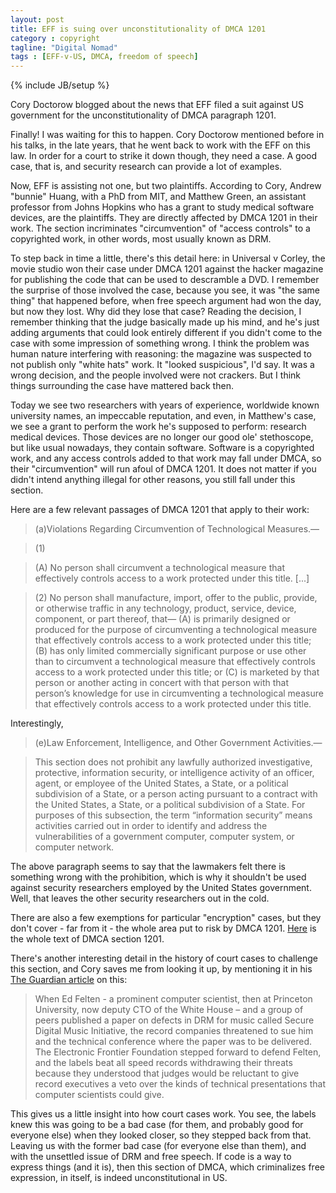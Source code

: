 ```yaml
---
layout: post
title: EFF is suing over unconstitutionality of DMCA 1201
category : copyright
tagline: "Digital Nomad"
tags : [EFF-v-US, DMCA, freedom of speech]
---
```

{% include JB/setup %}

Cory Doctorow blogged about the news that EFF filed a suit against US government for the unconstitutionality of DMCA paragraph 1201.

Finally! I was waiting for this to happen. Cory Doctorow mentioned before in his talks, in the late years, that he went back to work with the EFF on this law. In order for a court to strike it down though, they need a case. A good case, that is, and security research can provide a lot of examples.

Now, EFF is assisting not one, but two plaintiffs. According to Cory, Andrew "bunnie" Huang, with a PhD from MIT, and Matthew Green, an assistant professor from Johns Hopkins who has a grant to study medical software devices, are the plaintiffs. They are directly affected by DMCA 1201 in their work. The section incriminates "circumvention" of "access controls" to a copyrighted work, in other words, most usually known as DRM.

To step back in time a little, there's this detail here: in Universal v Corley, the movie studio won their case under DMCA 1201 against the hacker magazine for publishing the code that can be used to descramble a DVD. I remember the surprise of those involved the case, because you see, it was "the same thing" that happened before, when free speech argument had won the day, but now they lost. Why did they lose that case? Reading the decision, I remember thinking that the judge basically made up his mind, and he's just adding arguments that could look entirely different if you didn't come to the case with some impression of something wrong. I think the problem was human nature interfering with reasoning: the magazine was suspected to not publish only "white hats" work. It "looked suspicious", I'd say. It was a wrong decision, and the people involved were not crackers. But I think things surrounding the case have mattered back then.

Today we see two researchers with years of experience, worldwide known university names, an impeccable reputation, and even, in Matthew's case, we see a grant to perform the work he's supposed to perform: research medical devices. Those devices are no longer our good ole' stethoscope, but like usual nowadays, they contain software. Software is a copyrighted work, and any access controls added to that work may fall under DMCA, so their "circumvention" will run afoul of DMCA 1201. It does not matter if you didn't intend anything illegal for other reasons, you still fall under this section.

Here are a few relevant passages of DMCA 1201 that apply to their work:

> (a)Violations Regarding Circumvention of Technological Measures.—

> (1)

> (A) No person shall circumvent a technological measure that effectively controls access to a work protected under this title. [...] 

> (2) No person shall manufacture, import, offer to the public, provide, or otherwise traffic in any technology, product, service, device, component, or part thereof, that—
> (A) is primarily designed or produced for the purpose of circumventing a technological measure that effectively controls access to a work protected under this title;
> (B) has only limited commercially significant purpose or use other than to circumvent a technological measure that effectively controls access to a work protected under this title; or
> (C) is marketed by that person or another acting in concert with that person with that person’s knowledge for use in circumventing a technological measure that effectively controls access to a work protected under this title.

Interestingly,

> (e)Law Enforcement, Intelligence, and Other Government Activities.—

> This section does not prohibit any lawfully authorized investigative, protective, information security, or intelligence activity of an officer, agent, or employee of the United States, a State, or a political subdivision of a State, or a person acting pursuant to a contract with the United States, a State, or a political subdivision of a State. For purposes of this subsection, the term “information security” means activities carried out in order to identify and address the vulnerabilities of a government computer, computer system, or computer network.

The above paragraph seems to say that the lawmakers felt there is something wrong with the prohibition, which is why it shouldn't be used against security researchers employed by the United States government. Well, that leaves the other security researchers out in the cold.

There are also a few exemptions for particular "encryption" cases, but they don't cover - far from it - the whole area put to risk by DMCA 1201. [Here](https://www.law.cornell.edu/uscode/text/17/1201) is the whole text of DMCA section 1201.

There's another interesting detail in the history of court cases to challenge this section, and Cory saves me from looking it up, by mentioning it in his [The Guardian article](https://www.theguardian.com/technology/2016/jul/21/digital-millennium-copyright-act-eff-supreme-court) on this:

> When Ed Felten - a prominent computer scientist, then at Princeton University, now deputy CTO of the White House – and a group of peers published a paper on defects in DRM for music called Secure Digital Music Initiative, the record companies threatened to sue him and the technical conference where the paper was to be delivered. The Electronic Frontier Foundation stepped forward to defend Felten, and the labels beat all speed records withdrawing their threats because they understood that judges would be reluctant to give record executives a veto over the kinds of technical presentations that computer scientists could give.

This gives us a little insight into how court cases work. You see, the labels knew this was going to be a bad case (for them, and probably good for everyone else) when they looked closer, so they stepped back from that. Leaving us with the former bad case (for everyone else than them), and with the unsettled issue of DRM and free speech. If code is a way to express things (and it is), then this section of DMCA, which criminalizes free expression, in itself, is indeed unconstitutional in US.

